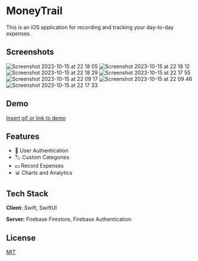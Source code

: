 
# MoneyTrail

This is an iOS application for recording and tracking your day-to-day expenses.


## Screenshots

![Screenshot 2023-10-15 at 22 18 05](https://github.com/u4dara/MoneyTrails_SwiftUI/assets/39787352/dde7ba9d-b09a-4695-addf-05a7b024d8db) ![Screenshot 2023-10-15 at 22 18 12](https://github.com/u4dara/MoneyTrails_SwiftUI/assets/39787352/4ebc175e-686e-4b3e-9572-9d44bb9b2741)
![Screenshot 2023-10-15 at 22 18 29](https://github.com/u4dara/MoneyTrails_SwiftUI/assets/39787352/79410504-49b8-46fa-b009-819dec000a78) ![Screenshot 2023-10-15 at 22 17 55](https://github.com/u4dara/MoneyTrails_SwiftUI/assets/39787352/268085fd-db58-4475-a9d1-f1f34ce9b7eb)
![Screenshot 2023-10-15 at 22 09 17](https://github.com/u4dara/MoneyTrails_SwiftUI/assets/39787352/2a118fe5-e699-47e0-a85b-3cae21d248cd) ![Screenshot 2023-10-15 at 22 09 46](https://github.com/u4dara/MoneyTrails_SwiftUI/assets/39787352/be754c25-9781-47b2-80ab-bc653c084018)
![Screenshot 2023-10-15 at 22 17 33](https://github.com/u4dara/MoneyTrails_SwiftUI/assets/39787352/9dd44735-6623-4319-93c2-3af3b28a1479)

## Demo

[Insert gif or link to demo](https://github.com/u4dara/MoneyTrails_SwiftUI/assets/39787352/347cb2e1-1690-41ad-92e8-a503d6303f4a)


## Features

- 👨 User Authentication
- 🏷️ Custom Categories
- 💵 Record Expenses
- 📊 Charts and Analytics


## Tech Stack

**Client:** Swift, SwiftUI

**Server:** Firebase Firestore, Firebase Authentication


## License

[MIT](https://choosealicense.com/licenses/mit/)

